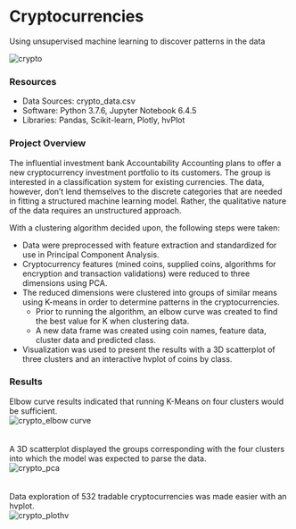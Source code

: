 
# Cryptocurrencies
Using unsupervised machine learning to discover patterns in the data

![crypto](https://user-images.githubusercontent.com/30667001/163814093-7852c317-83a9-4d43-8921-7d60f8f94137.png)

### Resources
- Data Sources: crypto_data.csv
- Software: Python 3.7.6, Jupyter Notebook 6.4.5
- Libraries: Pandas, Scikit-learn, Plotly, hvPlot

### Project Overview
The influential investment bank Accountability Accounting plans to offer a new cryptocurrency investment portfolio to its customers. The group is interested in a classification system for existing currencies. The data, however, don’t lend themselves to the discrete categories that are needed in fitting a structured machine learning model. Rather, the qualitative nature of the data requires an unstructured approach. </br>

With a clustering algorithm decided upon, the following steps were taken: </br>
- Data were preprocessed with feature extraction and standardized for use in Principal Component Analysis.
- Cryptocurrency features (mined coins, supplied coins, algorithms for encryption and transaction validations) were reduced to three dimensions using PCA.
- The reduced dimensions were clustered into groups of similar means using K-means in order to determine patterns in the cryptocurrencies. </br>
  - Prior to running the algorithm, an elbow curve was created to find the best value for K when clustering data. </br>
  - A new data frame was created using coin names, feature data, cluster data and predicted class.
- Visualization was used to present the results with a 3D scatterplot of three clusters and an interactive hvplot of coins by class.

### Results
Elbow curve results indicated that running K-Means on four clusters would be sufficient. </br>
![crypto_elbow curve](https://user-images.githubusercontent.com/30667001/163815069-25b4e380-888d-4994-9e15-41fecd0d49eb.png) </br> </br> </br>
A 3D scatterplot displayed the groups corresponding with the four clusters into which the model was expected to parse the data. </br>
![crypto_pca](https://user-images.githubusercontent.com/30667001/163815093-1106c6dc-3ad9-437c-92cd-c265eb5ccde9.png) </br> </br> </br>
Data exploration of 532 tradable cryptocurrencies was made easier with an hvplot.</br>
![crypto_plothv](https://user-images.githubusercontent.com/30667001/163840678-cbcb0572-d869-47fa-b5d0-ff50b8bfa461.png)
